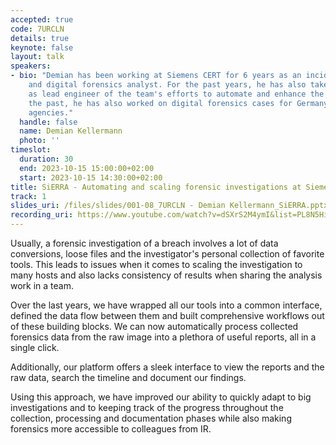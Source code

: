 ```yaml
---
accepted: true
code: 7URCLN
details: true
keynote: false
layout: talk
speakers:
- bio: "Demian has been working at Siemens CERT for 6 years as an incident responder
    and digital forensics analyst. For the past years, he has also taken on the role
    as lead engineer of the team's efforts to automate and enhance the analysis processes.\r\n\r\nIn
    the past, he has also worked on digital forensics cases for Germany's law enforcement
    agencies."
  handle: false
  name: Demian Kellermann
  photo: ''
timeslot:
  duration: 30
  end: 2023-10-15 15:00:00+02:00
  start: 2023-10-15 14:30:00+02:00
title: SiERRA - Automating and scaling forensic investigations at Siemens CERT
track: 1
slides_uri: /files/slides/001-08_7URCLN - Demian Kellermann_SiERRA.pptx
recording_uri: https://www.youtube.com/watch?v=dSXrS2M4ymI&list=PL8N5HiRDvZ-dVdLNXf6kC3WDi8AWBS27g&index=9
---
```


Usually, a forensic investigation of a breach involves a lot of data conversions, loose files and the investigator's personal collection of favorite tools.
This leads to issues when it comes to scaling the investigation to many hosts and also lacks consistency of results when sharing the analysis work in a team.

Over the last years, we have wrapped all our tools into a common interface, defined the data flow between them and built comprehensive workflows out of these building blocks.
We can now automatically process collected forensics data from the raw image into a plethora of useful reports, all in a single click.

Additionally, our platform offers a sleek interface to view the reports and the raw data, search the timeline and document our findings.

Using this approach, we have improved our ability to quickly adapt to big investigations and to keeping track of the progress throughout the collection, processing and documentation phases while also making forensics more accessible to colleagues from IR.